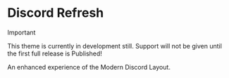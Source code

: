 # Discord Refresh

> [!IMPORTANT]
> This theme is currently in development still. Support will not be given until the first full release is Published!

An enhanced experience of the Modern Discord Layout.

